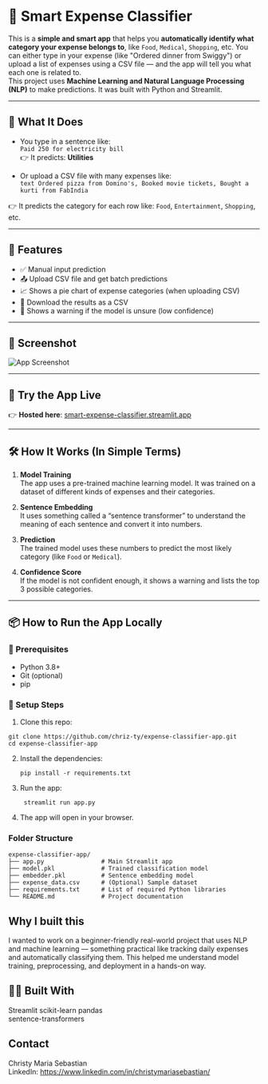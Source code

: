 # 💸 Smart Expense Classifier

This is a **simple and smart app** that helps you **automatically identify what category your expense belongs to**, like `Food`, `Medical`, `Shopping`, etc. You can either type in your expense (like "Ordered dinner from Swiggy") or upload a list of expenses using a CSV file — and the app will tell you what each one is related to.
<br>
This project uses **Machine Learning and Natural Language Processing (NLP)** to make predictions. It was built with Python and Streamlit.

---

## 🧠 What It Does

- You type in a sentence like:  
  `Paid 250 for electricity bill`  
  👉 It predicts: **Utilities**

- Or upload a CSV file with many expenses like:  
`text
Ordered pizza from Domino's,
Booked movie tickets,
Bought a kurti from FabIndia`


👉 It predicts the category for each row like: `Food`, `Entertainment`, `Shopping`, etc.

---

## 🌟 Features

- ✅ Manual input prediction
- 📤 Upload CSV file and get batch predictions
- 📈 Shows a pie chart of expense categories (when uploading CSV)
- 💾 Download the results as a CSV
- 🚫 Shows a warning if the model is unsure (low confidence)

---

## 📸 Screenshot

![App Screenshot](link-to-screenshot-if-you-have-one)

---

## 🚀 Try the App Live

👉 **Hosted here**: [smart-expense-classifier.streamlit.app](https://expense-classifier-app-bcxkybcuceyxv5zpreuwnu.streamlit.app/)

---

## 🛠 How It Works (In Simple Terms)

1. **Model Training**  
 The app uses a pre-trained machine learning model. It was trained on a dataset of different kinds of expenses and their categories.

2. **Sentence Embedding**  
 It uses something called a “sentence transformer” to understand the meaning of each sentence and convert it into numbers.

3. **Prediction**  
 The trained model uses these numbers to predict the most likely category (like `Food` or `Medical`).

4. **Confidence Score**  
 If the model is not confident enough, it shows a warning and lists the top 3 possible categories.

---

## 📦 How to Run the App Locally

### 🔧 Prerequisites

- Python 3.8+
- Git (optional)
- pip

### 🧪 Setup Steps

1. Clone this repo:
 ```
 git clone https://github.com/chriz-ty/expense-classifier-app.git
 cd expense-classifier-app
```
2. Install the dependencies:
   ```
   pip install -r requirements.txt
   ```
3. Run the app:
   ```
    streamlit run app.py
   ```
4. The app will open in your browser.

### Folder Structure
```
expense-classifier-app/
├── app.py                # Main Streamlit app
├── model.pkl             # Trained classification model
├── embedder.pkl          # Sentence embedding model
├── expense_data.csv      # (Optional) Sample dataset
├── requirements.txt      # List of required Python libraries
└── README.md             # Project documentation
```
## Why I built this
I wanted to work on a beginner-friendly real-world project that uses NLP and machine learning — something practical like tracking daily expenses and automatically classifying them. This helped me understand model training, preprocessing, and deployment in a hands-on way.

## 🧑‍💻 Built With
Streamlit
scikit-learn
pandas  
sentence-transformers

## Contact
Christy Maria Sebastian <br>
LinkedIn: https://www.linkedin.com/in/christymariasebastian/
  

